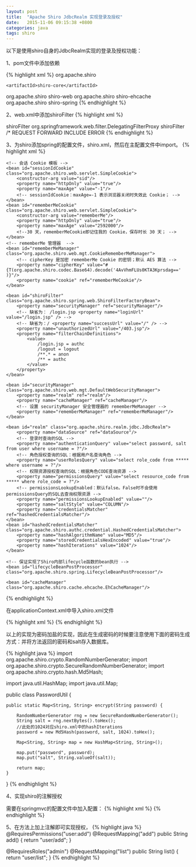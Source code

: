 ```yaml
---
layout: post
title:  "Apache Shiro JdbcRealm 实现登录及授权"
date:   2015-11-06 09:15:38 +0800
categories: java
tags: shiro
---
```

以下是使用shiro自身的JdbcRealm实现的登录及授权功能：

1、pom文件中添加依赖

{% highlight xml %}
<dependency>
	<groupId>org.apache.shiro</groupId>

	<artifactId>shiro-core</artifactId>
</dependency>
<dependency>
	<groupId>org.apache.shiro</groupId>
	<artifactId>shiro-web</artifactId>
</dependency>
<dependency>
	<groupId>org.apache.shiro</groupId>
	<artifactId>shiro-ehcache</artifactId>
</dependency>
<dependency>
	<groupId>org.apache.shiro</groupId>
	<artifactId>shiro-spring</artifactId>
</dependency>
{% endhighlight %}

2、web.xml中添加shiroFilter
{% highlight xml %}
<!-- Shiro Filter -->
<filter>
    <filter-name>shiroFilter</filter-name>
    <filter-class>org.springframework.web.filter.DelegatingFilterProxy</filter-class>
</filter>
<filter-mapping>
    <filter-name>shiroFilter</filter-name>
    <url-pattern>/*</url-pattern>
    <dispatcher>REQUEST</dispatcher>
    <dispatcher>FORWARD</dispatcher>
    <dispatcher>INCLUDE</dispatcher>
    <dispatcher>ERROR</dispatcher>
</filter-mapping>
{% endhighlight %}

3、为shiro添加spring的配置文件，shiro.xml，然后在主配置文件中import。
{% highlight xml %}
<?xml version="1.0" encoding="UTF-8"?>
<beans xmlns="http://www.springframework.org/schema/beans"
       xmlns:xsi="http://www.w3.org/2001/XMLSchema-instance"
       xsi:schemaLocation="
            http://www.springframework.org/schema/beans
            http://www.springframework.org/schema/beans/spring-beans.xsd">

    <!-- 会话 Cookie 模板 -->
    <bean id="sessionIdCookie" class="org.apache.shiro.web.servlet.SimpleCookie">
        <constructor-arg value="sid"/>
        <property name="httpOnly" value="true"/>
        <property name="maxAge" value="-1"/>
        <!-- sessionIdCookie：maxAge=-1 表示浏览器关闭时失效此 Cookie； -->
    </bean>
    <bean id="rememberMeCookie" class="org.apache.shiro.web.servlet.SimpleCookie">
        <constructor-arg value="rememberMe"/>
        <property name="httpOnly" value="true"/>
        <property name="maxAge" value="2592000"/>
        <!--30 天，rememberMeCookie即记住我的 Cookie，保存时长 30 天； -->
    </bean>
    <!-- rememberMe 管理器  -->
    <bean id="rememberMeManager" class="org.apache.shiro.web.mgt.CookieRememberMeManager">
        <!-- cipherKey 是加密 rememberMe Cookie 的密钥；默认 AES 算法 -->
        <property name="cipherKey" value="#{T(org.apache.shiro.codec.Base64).decode('4AvVhmFLUs0KTA3Kprsdag==' )}"/>
        <property name="cookie" ref="rememberMeCookie"/>
    </bean>

    <bean id="shiroFilter" class="org.apache.shiro.spring.web.ShiroFilterFactoryBean">
        <property name="securityManager" ref="securityManager"/>
        <!-- 缺省为： /login.jsp <property name="loginUrl" value="/login.jsp" /> -->
        <!-- 缺省为：/ <property name="successUrl" value="/" /> -->
        <property name="unauthorizedUrl" value="/403.jsp"/>
        <property name="filterChainDefinitions">
            <value>
                /login.jsp = authc
                /logout = logout
                /**.* = anon
                /** = authc
            </value>
        </property>
    </bean>

    <bean id="securityManager" class="org.apache.shiro.web.mgt.DefaultWebSecurityManager">
        <property name="realm" ref="realm"/>
        <property name="cacheManager" ref="cacheManager"/>
        <!-- 设置 securityManager 安全管理器的 rememberMeManager -->
        <property name="rememberMeManager" ref="rememberMeManager"/>
    </bean>

    <bean id="realm" class="org.apache.shiro.realm.jdbc.JdbcRealm">
        <property name="dataSource" ref="dataSource"/>
        <!-- 登录时查询的SQL -->
        <property name="authenticationQuery" value="select password, salt from user where username = ?"/>
        <!-- 角色授权查询的SQL：根据用户名查询角色 -->
        <property name="userRolesQuery" value="select role_code from ***** where username = ?"/>
        <!-- 权限资源授权查询的SQL：根据角色CODE查询资源 -->
        <property name="permissionsQuery" value="select resource_code from ***** where role_code = ?"/>
        <!-- permissionsLookupEnabled：默认false。False时不会使用permissionsQuery的SQL去查询权限资源 -->
        <property name="permissionsLookupEnabled" value=""/>
        <property name="saltStyle" value="COLUMN"/>
        <property name="credentialsMatcher" ref="hashedCredentialsMatcher"/>
    </bean>
    <bean id="hashedCredentialsMatcher" class="org.apache.shiro.authc.credential.HashedCredentialsMatcher">
        <property name="hashAlgorithmName" value="MD5"/>
        <property name="storedCredentialsHexEncoded" value="true"/>
        <property name="hashIterations" value="1024"/>
    </bean>

    <!-- 保证实现了Shiro内部lifecycle函数的bean执行 -->
    <bean id="lifecycleBeanPostProcessor" class="org.apache.shiro.spring.LifecycleBeanPostProcessor"/>

    <bean id="cacheManager" class="org.apache.shiro.cache.ehcache.EhCacheManager"/>

</beans>
{% endhighlight %}

在applicationContext.xml中导入shiro.xml文件

{% highlight xml %}
<import resource="classpath:shiro/shiro.xml" />
{% endhighlight %}

以上的实现为密码加盐的实现，因此在生成密码的时候要注意使用下面的密码生成方式：并将方法返回的密码和salt存入数据库。

{% highlight java %}
import org.apache.shiro.crypto.RandomNumberGenerator;
import org.apache.shiro.crypto.SecureRandomNumberGenerator;
import org.apache.shiro.crypto.hash.Md5Hash;

import java.util.HashMap;
import java.util.Map;

public class PasswordUtil {

    public static Map<String, String> encrypt(String password) {

        RandomNumberGenerator rng = new SecureRandomNumberGenerator();
        String salt = rng.nextBytes().toHex();
        //此处的1024对应shiro.xml中的hashIterations
        password = new Md5Hash(password, salt, 1024).toHex();

        Map<String, String> map = new HashMap<String, String>();

        map.put("password", password);
        map.put("salt", String.valueOf(salt));

        return map;
    }

}
{% endhighlight %}

4、实现shiro的注解授权

需要在springmvc的配置文件中加入配置：
{% highlight xml %}
<bean class="org.springframework.aop.framework.autoproxy.DefaultAdvisorAutoProxyCreator" depends-on="lifecycleBeanPostProcessor">
    <property name="proxyTargetClass" value="true" />
</bean>
<bean class="org.apache.shiro.spring.security.interceptor.AuthorizationAttributeSourceAdvisor">
	<property name="securityManager" ref="securityManager"/>
</bean>
{% endhighlight %}

5、在方法上加上注解即可实现授权，
{% highlight java %}
@RequiresPermissions("user:add")
@RequestMapping("add")
public String add() {
    return "user/add";
}

@RequiresRoles("admin")
@RequestMapping("list")
public String list() {
    return "user/list";
}
{% endhighlight %}